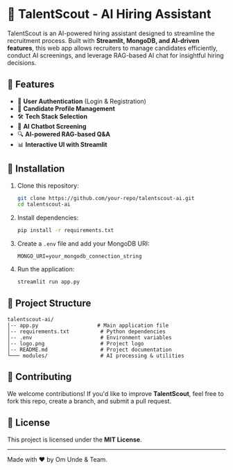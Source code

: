 # 🤖 TalentScout - AI Hiring Assistant

TalentScout is an AI-powered hiring assistant designed to streamline the recruitment process. Built with **Streamlit, MongoDB, and AI-driven features**, this web app allows recruiters to manage candidates efficiently, conduct AI screenings, and leverage RAG-based AI chat for insightful hiring decisions.

## 🌟 Features

- 🔐 **User Authentication** (Login & Registration)
- 📄 **Candidate Profile Management**
- 🛠 **Tech Stack Selection**
- 🤖 **AI Chatbot Screening**
- 🔍 **AI-powered RAG-based Q&A**
- 📊 **Interactive UI with Streamlit**

## 🚀 Installation

1. Clone this repository:
   ```sh
   git clone https://github.com/your-repo/talentscout-ai.git
   cd talentscout-ai
   ```

2. Install dependencies:
   ```sh
   pip install -r requirements.txt
   ```

3. Create a `.env` file and add your MongoDB URI:
   ```
   MONGO_URI=your_mongodb_connection_string
   ```

4. Run the application:
   ```sh
   streamlit run app.py
   ```

## 📁 Project Structure

```
talentscout-ai/
│-- app.py                   # Main application file
│-- requirements.txt          # Python dependencies
│-- .env                      # Environment variables
│-- logo.png                  # Project logo
│-- README.md                 # Project documentation
└─── modules/                 # AI processing & utilities
```

## 🤝 Contributing

We welcome contributions! If you'd like to improve **TalentScout**, feel free to fork this repo, create a branch, and submit a pull request.

## 📜 License

This project is licensed under the **MIT License**.

---
Made with ❤️ by Om Unde & Team.
